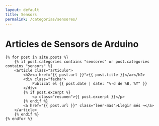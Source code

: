 ```yaml
---
layout: default
title: Sensors
permalink: /categorias/sensores/
---
```


<div class="blog-container">
    <h1>Articles de Sensors de Arduino</h1>

    {% for post in site.posts %}
        {% if post.categories contains "sensores" or post.categories contains "sensors" %}
        <article class="articulo">
            <h2><a href="{{ post.url }}">{{ post.title }}</a></h2>
            <div class="fecha">
                Publicat el {{ post.date | date: "%-d de %B, %Y" }}
            </div>
            {% if post.excerpt %}
                <p class="resumen">{{ post.excerpt }}</p>
            {% endif %}
            <a href="{{ post.url }}" class="leer-mas">Llegir més →</a>
        </article>
        {% endif %}
    {% endfor %}
</div> 